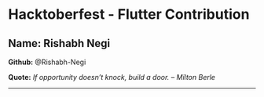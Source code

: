 # Hacktoberfest - Flutter Contribution

## Name: Rishabh Negi

**Github:** @Rishabh-Negi

**Quote:** *If opportunity doesn’t knock, build a door.
– Milton Berle*

---